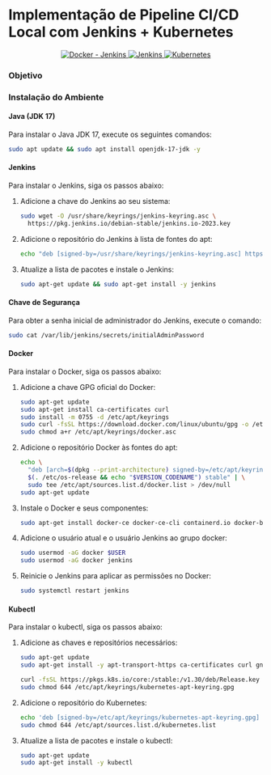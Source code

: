 # Implementação de Pipeline CI/CD Local com Jenkins + Kubernetes 
<div align="center">
  <a href="https://hub.docker.com/_/jenkins" target="_blank">
    <img src="https://skillicons.dev/icons?i=docker" alt="Docker - Jenkins"/>
  </a>
  <a href="https://www.jenkins.io/doc/" target="_blank">
    <img src="https://skillicons.dev/icons?i=jenkins" alt="Jenkins"/>
  </a>
  <a href="https://kubernetes.io/docs/" target="_blank">
    <img src="https://skillicons.dev/icons?i=kubernetes" alt="Kubernetes"/>
  </a>
</div>

### Objetivo 


### Instalação do Ambiente

#### Java (JDK 17)

Para instalar o Java JDK 17, execute os seguintes comandos:

```bash
sudo apt update && sudo apt install openjdk-17-jdk -y
```

#### Jenkins

Para instalar o Jenkins, siga os passos abaixo:

1. Adicione a chave do Jenkins ao seu sistema:

    ```bash
    sudo wget -O /usr/share/keyrings/jenkins-keyring.asc \
      https://pkg.jenkins.io/debian-stable/jenkins.io-2023.key
    ```

2. Adicione o repositório do Jenkins à lista de fontes do apt:

    ```bash
    echo "deb [signed-by=/usr/share/keyrings/jenkins-keyring.asc] https://pkg.jenkins.io/debian-stable binary/" | sudo tee /etc/apt/sources.list.d/jenkins.list > /dev/null
    ```

3. Atualize a lista de pacotes e instale o Jenkins:

    ```bash
    sudo apt-get update && sudo apt-get install -y jenkins
    ```

#### Chave de Segurança

Para obter a senha inicial de administrador do Jenkins, execute o comando:

```bash
sudo cat /var/lib/jenkins/secrets/initialAdminPassword
```

#### Docker

Para instalar o Docker, siga os passos abaixo:

1. Adicione a chave GPG oficial do Docker:

    ```bash
    sudo apt-get update
    sudo apt-get install ca-certificates curl
    sudo install -m 0755 -d /etc/apt/keyrings
    sudo curl -fsSL https://download.docker.com/linux/ubuntu/gpg -o /etc/apt/keyrings/docker.asc
    sudo chmod a+r /etc/apt/keyrings/docker.asc
    ```

2. Adicione o repositório Docker às fontes do apt:

    ```bash
    echo \
      "deb [arch=$(dpkg --print-architecture) signed-by=/etc/apt/keyrings/docker.asc] https://download.docker.com/linux/ubuntu \
      $(. /etc/os-release && echo "$VERSION_CODENAME") stable" | \
      sudo tee /etc/apt/sources.list.d/docker.list > /dev/null
    sudo apt-get update
    ```

3. Instale o Docker e seus componentes:

    ```bash
    sudo apt-get install docker-ce docker-ce-cli containerd.io docker-buildx-plugin docker-compose-plugin -y
    ```

4. Adicione o usuário atual e o usuário Jenkins ao grupo docker:

    ```bash
    sudo usermod -aG docker $USER
    sudo usermod -aG docker jenkins
    ```

5. Reinicie o Jenkins para aplicar as permissões no Docker:

    ```bash
    sudo systemctl restart jenkins
    ```

#### Kubectl

Para instalar o kubectl, siga os passos abaixo:

1. Adicione as chaves e repositórios necessários:

    ```bash
    sudo apt-get update
    sudo apt-get install -y apt-transport-https ca-certificates curl gnupg

    curl -fsSL https://pkgs.k8s.io/core:/stable:/v1.30/deb/Release.key | sudo gpg --dearmor -o /etc/apt/keyrings/kubernetes-apt-keyring.gpg
    sudo chmod 644 /etc/apt/keyrings/kubernetes-apt-keyring.gpg
    ```

2. Adicione o repositório do Kubernetes:

    ```bash
    echo 'deb [signed-by=/etc/apt/keyrings/kubernetes-apt-keyring.gpg] https://pkgs.k8s.io/core:/stable:/v1.30/deb/ /' | sudo tee /etc/apt/sources.list.d/kubernetes.list
    sudo chmod 644 /etc/apt/sources.list.d/kubernetes.list
    ```

3. Atualize a lista de pacotes e instale o kubectl:

    ```bash
    sudo apt-get update
    sudo apt-get install -y kubectl
    ```
